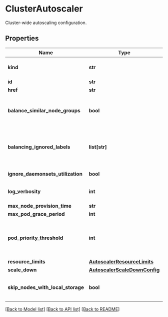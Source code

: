 # ClusterAutoscaler

Cluster-wide autoscaling configuration.
## Properties
Name | Type | Description | Notes
------------ | ------------- | ------------- | -------------
**kind** | **str** | Indicates the type of this object. Will be &#39;ClusterAutoscaler&#39; if this is a complete object or &#39;ClusterAutoscalerLink&#39; if it is just a link. | [optional] 
**id** | **str** | Unique identifier of the object. | [optional] 
**href** | **str** | Self link. | [optional] 
**balance_similar_node_groups** | **bool** | BalanceSimilarNodeGroups enables/disables the &#x60;--balance-similar-node-groups&#x60; cluster-autoscaler feature. This feature will automatically identify node groups with the same instance type and the same set of labels and try to keep the respective sizes of those node groups balanced. | [optional] 
**balancing_ignored_labels** | **list[str]** | This option specifies labels that cluster autoscaler should ignore when considering node group similarity. For example, if you have nodes with \&quot;topology.ebs.csi.aws.com/zone\&quot; label, you can add name of this label here to prevent cluster autoscaler from splitting nodes into different node groups based on its value. | [optional] 
**ignore_daemonsets_utilization** | **bool** | Should CA ignore DaemonSet pods when calculating resource utilization for scaling down. false by default. | [optional] 
**log_verbosity** | **int** | Sets the autoscaler log level. Default value is 1, level 4 is recommended for DEBUGGING and level 6 will enable almost everything. | [optional] 
**max_node_provision_time** | **str** | Maximum time CA waits for node to be provisioned. | [optional] 
**max_pod_grace_period** | **int** | Gives pods graceful termination time before scaling down. | [optional] 
**pod_priority_threshold** | **int** | To allow users to schedule \&quot;best-effort\&quot; pods, which shouldn&#39;t trigger Cluster Autoscaler actions, but only run when there are spare resources available, More info: https://github.com/kubernetes/autoscaler/blob/master/cluster-autoscaler/FAQ.md#how-does-cluster-autoscaler-work-with-pod-priority-and-preemption. | [optional] 
**resource_limits** | [**AutoscalerResourceLimits**](AutoscalerResourceLimits.md) |  | [optional] 
**scale_down** | [**AutoscalerScaleDownConfig**](AutoscalerScaleDownConfig.md) |  | [optional] 
**skip_nodes_with_local_storage** | **bool** | Enables/Disables &#x60;--skip-nodes-with-local-storage&#x60; CA feature flag. If true cluster autoscaler will never delete nodes with pods with local storage, e.g. EmptyDir or HostPath. true by default at autoscaler. | [optional] 

[[Back to Model list]](../README.md#documentation-for-models) [[Back to API list]](../README.md#documentation-for-api-endpoints) [[Back to README]](../README.md)


